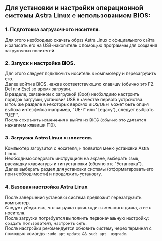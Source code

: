 ## Для установки и настройки операционной системы Astra Linux с использованием BIOS:

### 1. Подготовка загрузочного носителя.   
Для этого необходимо скачать образ Astra Linux с официального сайта и записать его на USB-накопитель с помощью 
   программы для создания загрузочных носителей.    

### 2. Запуск и настройка BIOS.    
Для этого следует подключить носитель к компьютеру и перезагрузить его.   
Далее войти в BIOS, нажав соответствующую клавишу (обычно это F2, Del или Esc) во время загрузки.   
В разделе, связанном с загрузкой (Boot) необхлдимо настроить порядок загрузки, установив USB в качестве первого 
   устройства.  
В том же разделе в некоторых версиях BIOS/UEFI может быть опция выбора интерфейса (например, "UEFI" или "Legacy"), 
   следует выбрать "UEFI".   
После сохранить изменения и выйти из BIOS (обычно это делается нажатием клавиши F10).   

### 3. Загрузка Astra Linux с носителя.  
Компьютер загрузится с носителя, и появится меню установки Astra Linux.   
Необходимо следовать инструкциям на экране, выберать язык, раскладку клавиатуры и тип установки (обычно это 
   "Установка").   
Далее выберать раздел для установки системы (отформатировать его при необходимости) и продолжить установку.  

### 4. Базовая настройка Astra Linux  
После завершения установки система предложит перезагрузить компьютер.   
Следует убедиться, что загрузка происходит с жесткого диска, а не с носителя.   
После загрузки потребуется выполнить первоначальную настройку: создать пользователя, настроить сеть.  
После настройки рекомендуется обновить систему через терминал с помощью команды: ```sudo apt update && sudo apt 
   upgrade```.  

